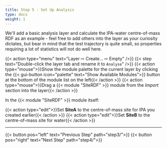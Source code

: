 ```yaml
---
title: Step 5 - Set Up Analysis
type: docs
weight: 1
---
```


We'll add a basic analysis layer and calculate the IPA-water centre-of-mass RDF as an example - feel free to add others into the layer as your curiosity dictates, but bear in mind that the test trajectory is quite small, so properties requiring a lot of statistics will not do well here.

{{< action type="menu" text="Layer &#8680; Create... &#8680; Empty" />}}
{{< step text="Double-click the layer tab and rename it to `Analyse`" />}}
{{< action type="mouse">}}Show the module palette for the current layer by clicking the {{< gui-button icon="palette" text="Show Available Modules">}} button at the bottom of the module list on the left{{< /action >}}
{{< action type="mouse">}}Drag a {{< module "SiteRDF" >}} module from the _Import_ section into the layer{{< /action >}}

In the {{< module "SiteRDF" >}} module itself:

{{< action type="edit">}}Set **SiteA** to the centre-of-mass site for IPA you created earlier{{< /action >}}
{{< action type="edit">}}Set **SiteB** to the centre-of-mass site for water{{< /action >}}

* * *
{{< button pos="left" text="Previous Step" path="step3/">}}
{{< button pos="right" text="Next Step" path="step4/">}}
